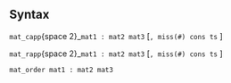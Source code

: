 ## Syntax

`mat_capp`<span options="2">{space 2}_`mat1 : mat2 mat3`
\[`, miss(#) cons ts` \]

`mat_rapp`<span options="2">{space 2}_`mat1 : mat2 mat3`
\[`, miss(#) cons ts` \]

`mat_order mat1 : mat2 mat3`
